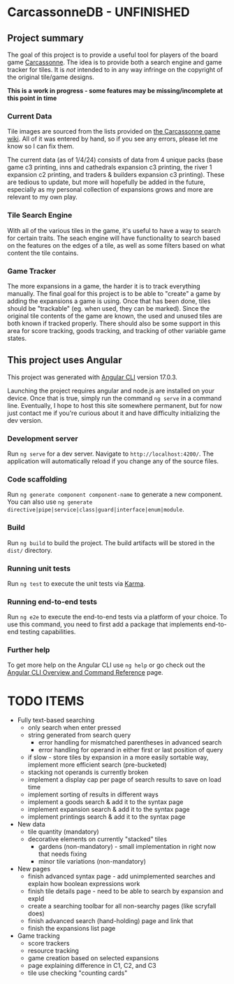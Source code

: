# CarcassonneDB - UNFINISHED

## Project summary
The goal of this project is to provide a useful tool for players of the board game [Carcassonne](https://wikicarpedia.com/car/Main_Page). The idea is to provide both a search engine and game tracker for tiles. It is *not* intended to in any way infringe on the copyright of the original tile/game designs. 

**This is a work in progress  - some features may be missing/incomplete at this point in time**

### Current Data
Tile images are sourced from the lists provided on [the Carcassonne game wiki](https://wikicarpedia.com/car/Main_Page). All of it was entered by hand, so if you see any errors, please let me know so I can fix them. 

The current data (as of 1/4/24) consists of data from 4 unique packs (base game c3 printing, inns and cathedrals expansion c3 printing, the river 1 expansion c2 printing, and traders & builders expansion c3 printing). These are tedious to update, but more will hopefully be added in the future, especially as my personal collection of expansions grows and more are relevant to my own play.

### Tile Search Engine
With all of the various tiles in the game, it's useful to have a way to search for certain traits. The seach engine will have functionality to search based on the features on the edges of a tile, as well as some filters based on what content the tile contains.

### Game Tracker
The more expansions in a game, the harder it is to track everything manually. The final goal for this project is to be able to "create" a game by adding the expansions a game is using. Once that has been done, tiles should be "trackable" (eg. when used, they can be marked). Since the original tile contents of the game are known, the used and unused tiles are both known if tracked properly. There should also be some support in this area for score tracking, goods tracking, and tracking of other variable game states.

## This project uses Angular

This project was generated with [Angular CLI](https://github.com/angular/angular-cli) version 17.0.3.

Launching the project requires angular and node.js are installed on your device. Once that is true, simply run the command `ng serve` in a command line. Eventually, I hope to host this site somewhere permanent, but for now just contact me if you're curious about it and have difficulty initializing the dev version.

### Development server

Run `ng serve` for a dev server. Navigate to `http://localhost:4200/`. The application will automatically reload if you change any of the source files.

### Code scaffolding

Run `ng generate component component-name` to generate a new component. You can also use `ng generate directive|pipe|service|class|guard|interface|enum|module`.

### Build

Run `ng build` to build the project. The build artifacts will be stored in the `dist/` directory.

### Running unit tests

Run `ng test` to execute the unit tests via [Karma](https://karma-runner.github.io).

### Running end-to-end tests

Run `ng e2e` to execute the end-to-end tests via a platform of your choice. To use this command, you need to first add a package that implements end-to-end testing capabilities.

### Further help

To get more help on the Angular CLI use `ng help` or go check out the [Angular CLI Overview and Command Reference](https://angular.io/cli) page.


# TODO ITEMS
* Fully text-based searching
    * only search when enter pressed
    * string generated from search query
        * error handling for mismatched parentheses in advanced search
        * error handling for operand in either first or last position of query
    * if slow - store tiles by expansion in a more easily sortable way, implement more efficient search (pre-bucketed)
    * stacking not operands is currently broken
    * implement a display cap per page of search results to save on load time
    * implement sorting of results in different ways
    * implement a goods search & add it to the syntax page
    * implement expansion search & add it to the syntax page
    * implement printings search & add it to the syntax page
* New data
    * tile quantity (mandatory)
    * decorative elements on currently "stacked" tiles
        * gardens (non-mandatory) - small implementation in right now that needs fixing
        * minor tile variations (non-mandatory)
* New pages
    * finish advanced syntax page - add unimplemented searches and explain how boolean expressions work
    * finish tile details page - need to be able to search by expansion and expId
    * create a searching toolbar for all non-searchy pages (like scryfall does)
    * finish advanced search (hand-holding) page and link that
    * finish the expansions list page
* Game tracking
    * score trackers
    * resource tracking
    * game creation based on selected expansions
    * page explaining difference in C1, C2, and C3
    * tile use checking "counting cards"